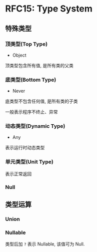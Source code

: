 RFC15: Type System
==================








## 特殊类型

### 顶类型(Top Type)

- Object

顶类型包含所有值, 是所有类的父类

### 底类型(Bottom Type)

- Never

底类型不包含任何值, 是所有类的子类

一般表示程序不终止、异常

### 动态类型(Dynamic Type)

- Any

表示运行时动态类型


### 单元类型(Unit Type)

表示正常返回

### Null

## 类型运算

### Union

### Nullable

类型后加 `?` 表示 Nullable, 该值可为 Null.







